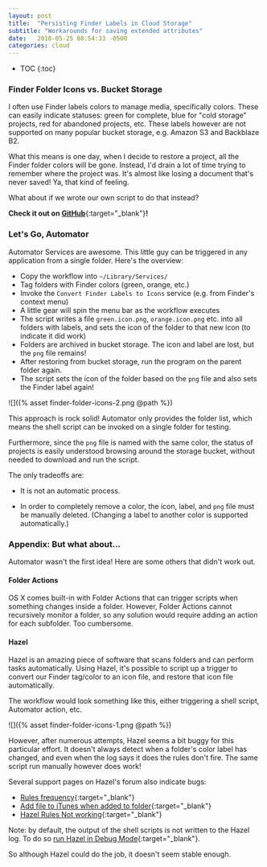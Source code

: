 ```yaml
---
layout: post
title:  "Persisting Finder Labels in Cloud Storage"
subtitle: "Workarounds for saving extended attributes"
date:   2018-05-25 08:54:33 -0500
categories: cloud
---
```

* TOC
{:toc}

### Finder Folder Icons vs. Bucket Storage

I often use Finder labels colors to manage media, specifically colors. These can easily indicate statuses: green for complete, blue for "cold storage" projects, red for abandoned projects, etc. These labels however are not supported on many popular bucket storage, e.g. Amazon S3 and Backblaze B2.

What this means is one day, when I decide to restore a project, all the Finder folder colors will be gone. Instead, I'd drain a lot of time trying to remember where the project was. It's almost like losing a document that's never saved! Ya, that kind of feeling.

What about if we wrote our own script to do that instead?

**Check it out on [GitHub](https://github.com/NaanProphet/finder-folder-icons)**{:target="_blank"}**!**

### Let's Go, Automator

Automator Services are awesome. This little guy can be triggered in any application from a single folder. Here's the overview:

- Copy the workflow into `~/Library/Services/`
- Tag folders with Finder colors (green, orange, etc.)
- Invoke the `Convert Finder Labels to Icons` service (e.g. from Finder's context menu)
- A little gear will spin the menu bar as the workflow executes
- The script writes a file `green.icon.png`, `orange.icon.png` etc. into all folders with labels, and sets the icon of the folder to that new icon (to indicate it did work)
- Folders are archived in bucket storage. The icon and label are lost, but the `png` file remains!
- After restoring from bucket storage, run the program on the parent folder again.
- The script sets the icon of the folder based on the `png` file and also sets the Finder label again!

![]({% asset finder-folder-icons-2.png @path %})

This approach is rock solid! Automator only provides the folder list, which means the shell script can be invoked on a single folder for testing.

Furthermore, since the `png` file is named with the same color, the status of projects is easily understood browsing around the storage bucket, without needed to download and run the script.

The only tradeoffs are:

* It is not an automatic process.

* In order to completely remove a color, the icon, label, and `png` file must be manually deleted. (Changing a label to another color is supported automatically.)

  

### Appendix: But what about...

Automator wasn't the first idea! Here are some others that didn't work out.

#### Folder Actions

OS X comes built-in with Folder Actions that can trigger scripts when something changes inside a folder. However, Folder Actions cannot recursively monitor a folder, so any solution would require adding an action for each subfolder. Too cumbersome.

#### Hazel

Hazel is an amazing piece of software that scans folders and can perform tasks automatically. Using Hazel, it's possible to script up a trigger to convert our Finder tag/color to an icon file, and restore that icon file automatically.

The workflow would look something like this, either triggering a shell script, Automator action, etc.

![]({% asset finder-folder-icons-1.png @path %})

However, after numerous attempts, Hazel seems a bit buggy for this particular effort. It doesn't always detect when a folder's color label has changed, and even when the log says it does the rules don't fire. The same script run manually however does work!

Several support pages on Hazel's forum also indicate bugs:

* [Rules frequency](https://www.noodlesoft.com/forums/viewtopic.php?f=4&t=5578#p17183){:target="_blank"}
* [Add file to iTunes when added to folder](https://www.noodlesoft.com/forums/viewtopic.php?f=4&t=6767){:target="_blank"}
* [Hazel Rules Not working](https://www.noodlesoft.com/forums/viewtopic.php?f=4&t=1618#p6643){:target="_blank"}

Note: by default, the output of the shell scripts is not written to the Hazel log. To do so [run Hazel in Debug Mode](https://www.noodlesoft.com/forums/viewtopic.php?f=4&t=296){:target="_blank"}.

So although Hazel could do the job, it doesn't seem stable enough.
